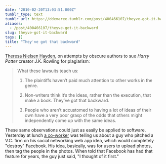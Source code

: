 ```yaml
---
date: "2010-02-20T13:03:51.000Z"
tumblr_type: text
tumblr_url: https://ddemaree.tumblr.com/post/400466107/theyve-got-it-backward
aliases:
  - /post/400466107/theyve-got-it-backward
slug: theyve-got-it-backward
tags: []
title: "They've got that backward"
---
```


[Theresa Nielsen Hayden](http://nielsenhayden.com/makinglight/archives/012205.html), on attempts by obscure authors to sue _Harry Potter_ creator J.K. Rowling for plagiarism:

> What these lawsuits teach us:
>
> 1. The plaintiffs haven’t paid much attention to other works in the genre.
>
> 2. Non-writers think it’s the ideas, rather than the execution, that make a book. They’ve got that backward.
>
> 3. People who aren’t accustomed to having a lot of ideas of their own have a very poor grasp of the odds that others might independently come up with the same ideas.

These same observations could just as easily be applied to software. Yesterday at lunch [a co-worker](http://twitter.com/xionon) was telling us about a guy who pitched a V.C. firm on his social networking web app idea, which would completely "destroy" Facebook. His idea, basically, was for users to upload photos, then tag the people in the photos. When told that Facebook has had that feature for years, the guy just said, "I thought of it first."
